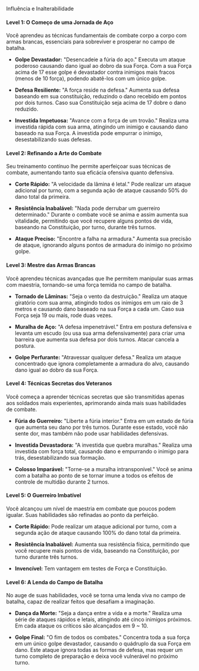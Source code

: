 Influência e Inalterabilidade
#### Level 1: O Começo de uma Jornada de Aço

Você aprendeu as técnicas fundamentais de combate corpo a corpo com armas brancas, essenciais para sobreviver e prosperar no campo de batalha.

- **Golpe Devastador:** "Desencadeie a fúria do aço." Executa um ataque poderoso causando dano igual ao dobro da sua Força. Com a sua Força acima de 17 esse golpe é devastador contra inimigos mais fracos (menos de 10 força), podendo abatê-los com um único golpe.
    
- **Defesa Resiliente:** "A força reside na defesa." Aumenta sua defesa baseando em sua constituição, reduzindo o dano recebido em pontos por dois turnos. Caso sua Constituição seja acima de 17 dobre o dano reduzido.
    
- **Investida Impetuosa:** "Avance com a força de um trovão." Realiza uma investida rápida com sua arma, atingindo um inimigo e causando dano baseado na sua Força. A investida pode empurrar o inimigo, desestabilizando suas defesas.

#### Level 2: Refinando a Arte do Combate

Seu treinamento contínuo lhe permite aperfeiçoar suas técnicas de combate, aumentando tanto sua eficácia ofensiva quanto defensiva.

- **Corte Rápido:** "A velocidade da lâmina é letal." Pode realizar um ataque adicional por turno, com a segunda ação de ataque causando 50% do dano total da primeira.
    
- **Resistência Inabalável:** "Nada pode derrubar um guerreiro determinado." Durante o combate você se anima e assim aumenta sua vitalidade, permitindo que você recupere alguns pontos de vida, baseando na Constituição, por turno, durante três turnos.
    
- **Ataque Preciso:** "Encontre a falha na armadura." Aumenta sua precisão de ataque, ignorando alguns pontos de armadura do inimigo no próximo golpe.
    

#### Level 3: Mestre das Armas Brancas

Você aprendeu técnicas avançadas que lhe permitem manipular suas armas com maestria, tornando-se uma força temida no campo de batalha.

- **Tornado de Lâminas:** "Seja o vento da destruição." Realiza um ataque giratório com sua arma, atingindo todos os inimigos em um raio de 3 metros e causando dano baseado na sua Força a cada um. Caso sua Força seja 19 ou mais, rode duas vezes.
    
- **Muralha de Aço:** "A defesa impenetrável." Entra em postura defensiva e levanta um escudo (ou usa sua arma defensivamente) para criar uma barreira que aumenta sua defesa por dois turnos. Atacar cancela a postura.
    
- **Golpe Perfurante:** "Atravessar qualquer defesa." Realiza um ataque concentrado que ignora completamente a armadura do alvo, causando dano igual ao dobro da sua Força.
    

#### Level 4: Técnicas Secretas dos Veteranos

Você começa a aprender técnicas secretas que são transmitidas apenas aos soldados mais experientes, aprimorando ainda mais suas habilidades de combate.

- **Fúria do Guerreiro:** "Liberte a fúria interior." Entra em um estado de fúria que aumenta seu dano por três turnos. Durante esse estado, você não sente dor, mas também não pode usar habilidades defensivas.
    
- **Investida Devastadora:** "A investida que quebra muralhas." Realiza uma investida com força total, causando dano e empurrando o inimigo para trás, desestabilizando sua formação.
    
- **Colosso Imparável:** "Torne-se a muralha intransponível." Você se anima com a batalha ao ponto de se tornar imune a todos os efeitos de controle de multidão durante 2 turnos.

#### Level 5: O Guerreiro Imbatível

Você alcançou um nível de maestria em combate que poucos podem igualar. Suas habilidades são refinadas ao ponto da perfeição.

- **Corte Rápido:** Pode realizar um ataque adicional por turno, com a segunda ação de ataque causando 100% do dano total da primeira.
    
- **Resistência Inabalável:** Aumenta sua resistência física, permitindo que você recupere mais pontos de vida, baseando na Constituição, por turno durante três turnos. 
	
- **Invencível:** Tem vantagem em testes de Força e Constituição.

#### Level 6: A Lenda do Campo de Batalha

No auge de suas habilidades, você se torna uma lenda viva no campo de batalha, capaz de realizar feitos que desafiam a imaginação.

- **Dança da Morte:** "Seja a dança entre a vida e a morte." Realiza uma série de ataques rápidos e letais, atingindo até cinco inimigos próximos. Em cada ataque os críticos são alcançados em 9 ~ 10.
    
- **Golpe Final:** "O fim de todos os combates." Concentra toda a sua força em um único golpe devastador, causando o quádruplo da sua Força em dano. Este ataque ignora todas as formas de defesa, mas requer um turno completo de preparação e deixa você vulnerável no próximo turno.